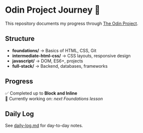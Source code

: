 # Odin Project Journey 🚀

This repository documents my progress through [The Odin Project](https://www.theodinproject.com/).

## Structure
- **foundations/** → Basics of HTML, CSS, Git
- **intermediate-html-css/** → CSS layouts, responsive design
- **javascript/** → DOM, ES6+, projects
- **full-stack/** → Backend, databases, frameworks

## Progress
✅ Completed up to **Block and Inline**  
📌 Currently working on: *next Foundations lesson*  

## Daily Log
See [daily-log.md](./daily-log.md) for day-to-day notes.
